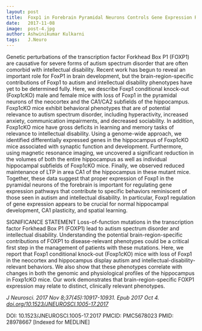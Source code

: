 ```yaml
---
layout: post
title:  Foxp1 in Forebrain Pyramidal Neurons Controls Gene Expression Required for Spatial Learning and Synaptic Plasticity
date:   2017-11-08
image:  post-4.jpg
author: Ashwinikumar Kulkarni
tags:   J.Neuro
---
```

<!-- ![post-thumb]({{site.baseurl}}/assets/images/blog/post-1.jpg){:class="img-fluid rounded float-left mr-5 mb-4"} -->

Genetic perturbations of the transcription factor Forkhead Box P1 (FOXP1) are
causative for severe forms of autism spectrum disorder that are often comorbid
with intellectual disability. Recent work has begun to reveal an important role
for FoxP1 in brain development, but the brain-region-specific contributions of
Foxp1 to autism and intellectual disability phenotypes have yet to be determined
fully. Here, we describe Foxp1 conditional knock-out (Foxp1cKO) male and female
mice with loss of Foxp1 in the pyramidal neurons of the neocortex and the
CA1/CA2 subfields of the hippocampus. Foxp1cKO mice exhibit behavioral
phenotypes that are of potential relevance to autism spectrum disorder,
including hyperactivity, increased anxiety, communication impairments, and
decreased sociability. In addition, Foxp1cKO mice have gross deficits in
learning and memory tasks of relevance to intellectual disability. Using a
genome-wide approach, we identified differentially expressed genes in the
hippocampus of Foxp1cKO mice associated with synaptic function and development.
Furthermore, using magnetic resonance imaging, we uncovered a significant
reduction in the volumes of both the entire hippocampus as well as individual
hippocampal subfields of Foxp1cKO mice. Finally, we observed reduced maintenance
of LTP in area CA1 of the hippocampus in these mutant mice. Together, these data
suggest that proper expression of Foxp1 in the pyramidal neurons of the
forebrain is important for regulating gene expression pathways that contribute
to specific behaviors reminiscent of those seen in autism and intellectual
disability. In particular, Foxp1 regulation of gene expression appears to be
crucial for normal hippocampal development, CA1 plasticity, and spatial
learning.

SIGNIFICANCE STATEMENT Loss-of-function mutations in the transcription
factor Forkhead Box P1 (FOXP1) lead to autism spectrum disorder and intellectual
disability. Understanding the potential brain-region-specific contributions of
FOXP1 to disease-relevant phenotypes could be a critical first step in the
management of patients with these mutations. Here, we report that Foxp1
conditional knock-out (Foxp1cKO) mice with loss of Foxp1 in the neocortex and
hippocampus display autism and intellectual-disability-relevant behaviors. We
also show that these phenotypes correlate with changes in both the genomic and
physiological profiles of the hippocampus in Foxp1cKO mice. Our work
demonstrates that brain-region-specific FOXP1 expression may relate to distinct,
clinically relevant phenotypes.

*J Neurosci. 2017 Nov 8;37(45):10917-10931. Epub 2017 Oct 4. <a target="_blank" href="https://doi.org/10.1523/JNEUROSCI.1005-17.2017">doi.org/10.1523/JNEUROSCI.1005-17.2017</a>*

DOI: 10.1523/JNEUROSCI.1005-17.2017
PMCID: PMC5678023
PMID: 28978667 [Indexed for MEDLINE]
